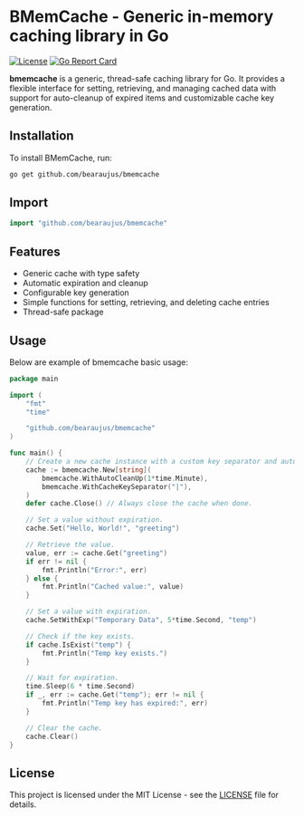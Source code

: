 # BMemCache - Generic in-memory caching library in Go

[![License](https://img.shields.io/badge/license-MIT-blue.svg)](LICENSE)
[![Go Report Card](https://goreportcard.com/badge/github.com/bearaujus/bmemcache)](https://goreportcard.com/report/github.com/bearaujus/bmemcache)

**bmemcache** is a generic, thread-safe caching library for Go. It provides a flexible interface for setting, retrieving, and managing cached data with support for auto-cleanup of expired items and customizable cache key generation.

## Installation

To install BMemCache, run:

```sh
go get github.com/bearaujus/bmemcache
```

## Import

```go
import "github.com/bearaujus/bmemcache"
```

## Features

- Generic cache with type safety
- Automatic expiration and cleanup
- Configurable key generation
- Simple functions for setting, retrieving, and deleting cache entries
- Thread-safe package

## Usage

Below are example of bmemcache basic usage:

```go
package main

import (
	"fmt"
	"time"

	"github.com/bearaujus/bmemcache"
)

func main() {
	// Create a new cache instance with a custom key separator and auto-cleanup enabled every 1 minute.
	cache := bmemcache.New[string](
		bmemcache.WithAutoCleanUp(1*time.Minute),
		bmemcache.WithCacheKeySeparator("|"),
	)
	defer cache.Close() // Always close the cache when done.

	// Set a value without expiration.
	cache.Set("Hello, World!", "greeting")

	// Retrieve the value.
	value, err := cache.Get("greeting")
	if err != nil {
		fmt.Println("Error:", err)
	} else {
		fmt.Println("Cached value:", value)
	}

	// Set a value with expiration.
	cache.SetWithExp("Temporary Data", 5*time.Second, "temp")

	// Check if the key exists.
	if cache.IsExist("temp") {
		fmt.Println("Temp key exists.")
	}

	// Wait for expiration.
	time.Sleep(6 * time.Second)
	if _, err := cache.Get("temp"); err != nil {
		fmt.Println("Temp key has expired:", err)
	}

	// Clear the cache.
	cache.Clear()
}
```

## License

This project is licensed under the MIT License - see the [LICENSE](https://github.com/bearaujus/bmemcache/blob/master/LICENSE) file for details.
